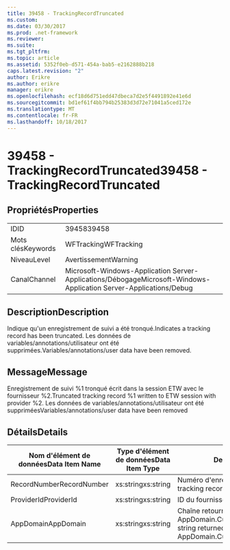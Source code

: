 ```yaml
---
title: 39458 - TrackingRecordTruncated
ms.custom: 
ms.date: 03/30/2017
ms.prod: .net-framework
ms.reviewer: 
ms.suite: 
ms.tgt_pltfrm: 
ms.topic: article
ms.assetid: 5352f0eb-d571-454a-bab5-e2162888b218
caps.latest.revision: "2"
author: Erikre
ms.author: erikre
manager: erikre
ms.openlocfilehash: ecf18d6d751edd47dbeca7d2e5f4491892e41e6d
ms.sourcegitcommit: bd1ef61f4bb794b25383d3d72e71041a5ced172e
ms.translationtype: MT
ms.contentlocale: fr-FR
ms.lasthandoff: 10/18/2017
---
```

# <a name="39458---trackingrecordtruncated"></a><span data-ttu-id="f0beb-102">39458 - TrackingRecordTruncated</span><span class="sxs-lookup"><span data-stu-id="f0beb-102">39458 - TrackingRecordTruncated</span></span>
## <a name="properties"></a><span data-ttu-id="f0beb-103">Propriétés</span><span class="sxs-lookup"><span data-stu-id="f0beb-103">Properties</span></span>  
  
|||  
|-|-|  
|<span data-ttu-id="f0beb-104">ID</span><span class="sxs-lookup"><span data-stu-id="f0beb-104">ID</span></span>|<span data-ttu-id="f0beb-105">39458</span><span class="sxs-lookup"><span data-stu-id="f0beb-105">39458</span></span>|  
|<span data-ttu-id="f0beb-106">Mots clés</span><span class="sxs-lookup"><span data-stu-id="f0beb-106">Keywords</span></span>|<span data-ttu-id="f0beb-107">WFTracking</span><span class="sxs-lookup"><span data-stu-id="f0beb-107">WFTracking</span></span>|  
|<span data-ttu-id="f0beb-108">Niveau</span><span class="sxs-lookup"><span data-stu-id="f0beb-108">Level</span></span>|<span data-ttu-id="f0beb-109">Avertissement</span><span class="sxs-lookup"><span data-stu-id="f0beb-109">Warning</span></span>|  
|<span data-ttu-id="f0beb-110">Canal</span><span class="sxs-lookup"><span data-stu-id="f0beb-110">Channel</span></span>|<span data-ttu-id="f0beb-111">Microsoft-Windows-Application Server-Applications/Débogage</span><span class="sxs-lookup"><span data-stu-id="f0beb-111">Microsoft-Windows-Application Server-Applications/Debug</span></span>|  
  
## <a name="description"></a><span data-ttu-id="f0beb-112">Description</span><span class="sxs-lookup"><span data-stu-id="f0beb-112">Description</span></span>  
 <span data-ttu-id="f0beb-113">Indique qu'un enregistrement de suivi a été tronqué.</span><span class="sxs-lookup"><span data-stu-id="f0beb-113">Indicates a tracking record has been truncated.</span></span> <span data-ttu-id="f0beb-114">Les données de variables/annotations/utilisateur ont été supprimées.</span><span class="sxs-lookup"><span data-stu-id="f0beb-114">Variables/annotations/user data have been removed.</span></span>  
  
## <a name="message"></a><span data-ttu-id="f0beb-115">Message</span><span class="sxs-lookup"><span data-stu-id="f0beb-115">Message</span></span>  
 <span data-ttu-id="f0beb-116">Enregistrement de suivi %1 tronqué écrit dans la session ETW avec le fournisseur %2.</span><span class="sxs-lookup"><span data-stu-id="f0beb-116">Truncated tracking record %1 written to ETW session with provider %2.</span></span> <span data-ttu-id="f0beb-117">Les données de variables/annotations/utilisateur ont été supprimées</span><span class="sxs-lookup"><span data-stu-id="f0beb-117">Variables/annotations/user data have been removed</span></span>  
  
## <a name="details"></a><span data-ttu-id="f0beb-118">Détails</span><span class="sxs-lookup"><span data-stu-id="f0beb-118">Details</span></span>  
  
|<span data-ttu-id="f0beb-119">Nom d'élément de données</span><span class="sxs-lookup"><span data-stu-id="f0beb-119">Data Item Name</span></span>|<span data-ttu-id="f0beb-120">Type d'élément de données</span><span class="sxs-lookup"><span data-stu-id="f0beb-120">Data Item Type</span></span>|<span data-ttu-id="f0beb-121">Description</span><span class="sxs-lookup"><span data-stu-id="f0beb-121">Description</span></span>|  
|--------------------|--------------------|-----------------|  
|<span data-ttu-id="f0beb-122">RecordNumber</span><span class="sxs-lookup"><span data-stu-id="f0beb-122">RecordNumber</span></span>|<span data-ttu-id="f0beb-123">xs:string</span><span class="sxs-lookup"><span data-stu-id="f0beb-123">xs:string</span></span>|<span data-ttu-id="f0beb-124">Numéro d'enregistrement de suivi.</span><span class="sxs-lookup"><span data-stu-id="f0beb-124">The tracking record number.</span></span>|  
|<span data-ttu-id="f0beb-125">ProviderId</span><span class="sxs-lookup"><span data-stu-id="f0beb-125">ProviderId</span></span>|<span data-ttu-id="f0beb-126">xs:string</span><span class="sxs-lookup"><span data-stu-id="f0beb-126">xs:string</span></span>|<span data-ttu-id="f0beb-127">ID du fournisseur ETW.</span><span class="sxs-lookup"><span data-stu-id="f0beb-127">The ETW provider id.</span></span>|  
|<span data-ttu-id="f0beb-128">AppDomain</span><span class="sxs-lookup"><span data-stu-id="f0beb-128">AppDomain</span></span>|<span data-ttu-id="f0beb-129">xs:string</span><span class="sxs-lookup"><span data-stu-id="f0beb-129">xs:string</span></span>|<span data-ttu-id="f0beb-130">Chaîne retournée par AppDomain.CurrentDomain.FriendlyName.</span><span class="sxs-lookup"><span data-stu-id="f0beb-130">The string returned by AppDomain.CurrentDomain.FriendlyName.</span></span>|
